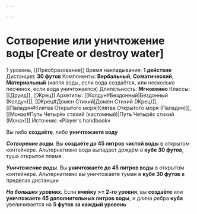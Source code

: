 ```yaml
---

---
```

# Сотворение или уничтожение воды [Create or destroy water]
1 уровень, [[Преобразование]]
Время накладывания: **1 действие**
Дистанция: **30 футов**
Компоненты: **Вербальный**, **Соматический**, **Материальный** (капля воды, если вода создаётся, или несколько песчинок, если вода уничтожается)
Длительность: **Мгновенно**
Классы: [[Друид]], [[Жрец]]
Архетипы: [[Колдун#Бездонный|Бездонный (Колдун)]], [[Жрец#Домен Стихий|Домен Стихий (Жрец)]], [[Паладин#Клятва Открытого моря|Клятва Открытого моря (Паладин)]], [[Монах#Путь Четырёх стихий (кастомный)|Путь Четырёх стихий (Монах)]]
Источник: «Player's handbook»

Вы либо **создаёте**, либо **уничтожаете воду**

_**Сотворение воды**._ Вы **создаёте до 45 литров чистой воды** в открытом контейнере. Альтернативно вода выпадает дождём в **кубе 30 футов**, туша открытое пламя

_**Уничтожение воды**._ Вы **уничтожаете до 45 литров воды** в открытом контейнере. Альтернативно вы уничтожаете туман в **кубе 30 футов** в пределах дистанции

**_На больших уровнях._** Если **ячейку >= 2-го уровня**, вы **создаёте** или **уничтожаете 45 дополнительных литров воды**, и длина ребра **куба** увеличивается на **5 футов за каждый уровень**